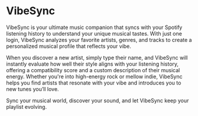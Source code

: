 # VibeSync


VibeSync is your ultimate music companion that syncs with your Spotify listening history to understand your unique musical tastes. With just one login, VibeSync analyzes your favorite artists, genres, and tracks to create a personalized musical profile that reflects your vibe.

When you discover a new artist, simply type their name, and VibeSync will instantly evaluate how well their style aligns with your listening history, offering a compatibility score and a custom description of their musical energy. Whether you're into high-energy rock or mellow indie, VibeSync helps you find artists that resonate with your vibe and introduces you to new tunes you’ll love.

Sync your musical world, discover your sound, and let VibeSync keep your playlist evolving.
